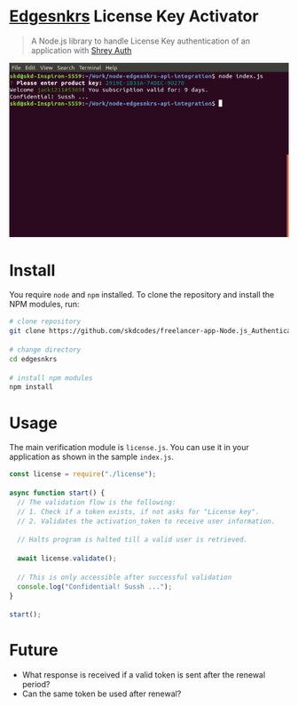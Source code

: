 # [Edgesnkrs](https://www.edgesnkrs.com/api/v1/activations) License Key Activator

> A Node.js library to handle License Key authentication of an application with [Shrey Auth](https://docs.shreyauth.com/)

![](screenshot.png)

# Install

You require `node` and `npm` installed. To clone the repository and install the NPM modules, run:

```bash
# clone repository
git clone https://github.com/skdcodes/freelancer-app-Node.js_Authentication_API-Edgesnkrs_License_Key_Activator.git edgesnkrs

# change directory
cd edgesnkrs

# install npm modules
npm install
```

# Usage

The main verification module is `license.js`. You can use it in your application as shown in the sample `index.js`.

```js
const license = require("./license");

async function start() {
  // The validation flow is the following:
  // 1. Check if a token exists, if not asks for "License key".
  // 2. Validates the activation_token to receive user information.

  // Halts program is halted till a valid user is retrieved.

  await license.validate();

  // This is only accessible after successful validation
  console.log("Confidential! Sussh ...");
}

start();
```

# Future

- What response is received if a valid token is sent after the renewal period?
- Can the same token be used after renewal?
